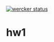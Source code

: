 [![wercker status](https://app.wercker.com/status/310a6ab09c916fef2ca503b6cd52b2db/s/master "wercker status")](https://app.wercker.com/project/byKey/310a6ab09c916fef2ca503b6cd52b2db)

# hw1
